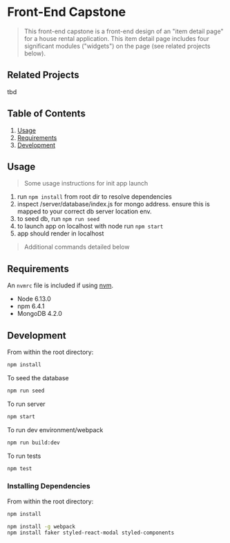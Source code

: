 # Front-End Capstone

> This front-end capstone is a front-end design of an "item detail page" for a house rental application. This item detail page includes four significant modules ("widgets") on the page (see related projects below).


## Related Projects

tbd

## Table of Contents

1. [Usage](#Usage)
1. [Requirements](#requirements)
1. [Development](#development)

## Usage

> Some usage instructions for init app launch
  1. run `npm install` from root dir to resolve dependencies
  2. inspect /server/database/index.js for mongo address. ensure this is mapped to your correct db server location env.
  3. to seed db, run `npm run seed`
  4. to launch app on localhost with node run `npm start`
  5. app should render in localhost

> Additional commands detailed below

## Requirements

An `nvmrc` file is included if using [nvm](https://github.com/creationix/nvm).

- Node 6.13.0
- npm 6.4.1
- MongoDB 4.2.0

## Development

From within the root directory:
```sh
npm install
```

To seed the database
```sh
npm run seed
```

To run server
```sh
npm start
```

To run dev environment/webpack
```sh
npm run build:dev
```

To run tests
```sh
npm test
```

### Installing Dependencies

From within the root directory:

```sh
npm install

npm install -g webpack
npm install faker styled-react-modal styled-components
```

